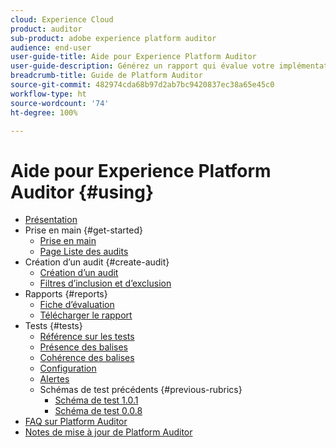 ```yaml
---
cloud: Experience Cloud
product: auditor
sub-product: adobe experience platform auditor
audience: end-user
user-guide-title: Aide pour Experience Platform Auditor
user-guide-description: Générez un rapport qui évalue votre implémentation d’Adobe Experience Cloud et vous suggère des améliorations.
breadcrumb-title: Guide de Platform Auditor
source-git-commit: 482974cda68b97d2ab7bc9420837ec38a65e45c0
workflow-type: ht
source-wordcount: '74'
ht-degree: 100%

---
```



# Aide pour Experience Platform Auditor {#using}

+ [Présentation](overview.md)
+ Prise en main {#get-started}
   + [Prise en main](get-started/getting-started.md)
   + [Page Liste des audits](get-started/audit-list.md)
+ Création d’un audit {#create-audit}
   + [Création d’un audit ](create-audit/create-new-audit.md)
   + [Filtres d’inclusion et d’exclusion](create-audit/filters.md)
+ Rapports {#reports}
   + [Fiche d’évaluation](reports/scorecard.md)
   + [Télécharger le rapport](reports/download-report.md)
+ Tests {#tests}
   + [Référence sur les tests](tests/test-reference.md)
   + [Présence des balises](tests/test-ref-presence.md)
   + [Cohérence des balises](tests/test-ref-consistency.md)
   + [Configuration](tests/test-ref-cfg.md)
   + [Alertes](tests/test-ref-alerts.md)
   + Schémas de test précédents {#previous-rubrics}
      + [Schéma de test 1.0.1](tests/previous-rubrics/test-rubric1-0-1.md)
      + [Schéma de test 0.0.8](tests/previous-rubrics/test-rubric1-0.md)
+ [FAQ sur Platform Auditor](auditor-faq.md)
+ [Notes de mise à jour de Platform Auditor](release-notes.md)
